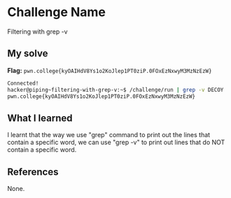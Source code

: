 # Challenge Name
Filtering with grep -v
## My solve
**Flag:** `pwn.college{kyOAIHdV8Ys1o2KoJlep1PT0ziP.0FOxEzNxwyM3MzNzEzW}`

```bash
Connected!
hacker@piping~filtering-with-grep-v:~$ /challenge/run | grep -v DECOY
pwn.college{kyOAIHdV8Ys1o2KoJlep1PT0ziP.0FOxEzNxwyM3MzNzEzW}
```

## What I learned
I learnt that the way we use "grep" command to print out the lines that contain a specific word, we can use "grep -v" to print out lines that do NOT contain a specific word.

## References 
None.
